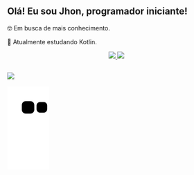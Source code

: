 ## Olá! Eu sou Jhon, programador iniciante!

🤓 Em busca de mais conhecimento.

💙 Atualmente estudando Kotlin.


<div align="center">
  <a href="https://github.com/Jhon1098">
  <img height="150em" src="https://github-readme-stats.vercel.app/api?username=Jhon1098&show_icons=true&theme=dark&include_all_commits=true&count_private=true"/>
  <img height="150em" src="https://github-readme-stats.vercel.app/api/top-langs/?username=Jhon1098&layout=compact&langs_count=7&theme=dark"/>
</div>
  <div>
  
  ##
 
  <div>
    <a href="https://www.linkedin.com/in/jhon-victor-passarelli-444aa1223" target="_blank"><img src="https://img.shields.io/badge/-LinkedIn-%230077B5?style=for-the-badge&logo=linkedin&logoColor=white" target="_blank"></a> 
    
![Snake animation](https://github.com/Jhon1098/Jhon1098/blob/output/github-contribution-grid-snake.svg)
    
